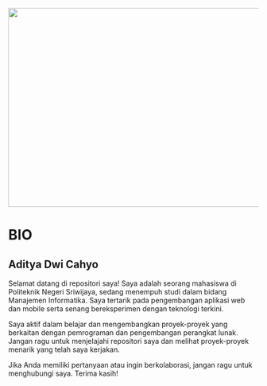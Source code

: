 <!-- Header with Image -->
<p align="center">
  <img src="https://cdnb.artstation.com/p/assets/images/images/037/650/865/original/aaron-j-charlie-background-gif.gif?1620932075" width="700" height="400">
</p>

<!-- Bio Section -->
# BIO
## Aditya Dwi Cahyo

Selamat datang di repositori saya! Saya adalah seorang mahasiswa di Politeknik Negeri Sriwijaya, sedang menempuh studi dalam bidang Manajemen Informatika. Saya tertarik pada pengembangan aplikasi web dan mobile serta senang bereksperimen dengan teknologi terkini.

Saya aktif dalam belajar dan mengembangkan proyek-proyek yang berkaitan dengan pemrograman dan pengembangan perangkat lunak. Jangan ragu untuk menjelajahi repositori saya dan melihat proyek-proyek menarik yang telah saya kerjakan.

Jika Anda memiliki pertanyaan atau ingin berkolaborasi, jangan ragu untuk menghubungi saya. Terima kasih!
